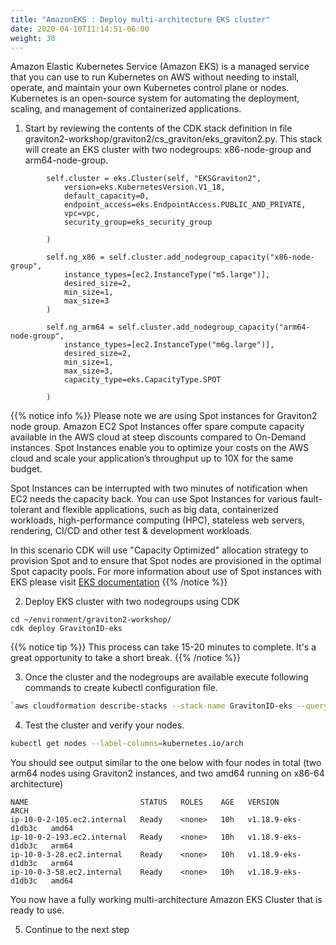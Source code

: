 ```yaml
---
title: "AmazonEKS : Deploy multi-architecture EKS cluster"
date: 2020-04-10T11:14:51-06:00
weight: 30
---
```


Amazon Elastic Kubernetes Service (Amazon EKS) is a managed service that you can use to run Kubernetes on AWS without needing to install, 
operate, and maintain your own Kubernetes control plane or nodes. 
Kubernetes is an open-source system for automating the deployment, scaling, and management of containerized applications.

1. Start by reviewing the contents of the CDK stack definition in file graviton2-workshop/graviton2/cs_graviton/eks_graviton2.py.
This stack will create an EKS cluster with two nodegroups: x86-node-group and arm64-node-group.

```
        self.cluster = eks.Cluster(self, "EKSGraviton2",
            version=eks.KubernetesVersion.V1_18,
            default_capacity=0,
            endpoint_access=eks.EndpointAccess.PUBLIC_AND_PRIVATE,
            vpc=vpc,
            security_group=eks_security_group

        )

        self.ng_x86 = self.cluster.add_nodegroup_capacity("x86-node-group",
            instance_types=[ec2.InstanceType("m5.large")],
            desired_size=2,
            min_size=1,
            max_size=3
        )
        
        self.ng_arm64 = self.cluster.add_nodegroup_capacity("arm64-node-group",
            instance_types=[ec2.InstanceType("m6g.large")],
            desired_size=2,
            min_size=1,
            max_size=3,
            capacity_type=eks.CapacityType.SPOT

        )
```
{{% notice info %}}
Please note we are using Spot instances for Graviton2 node group.
Amazon EC2 Spot Instances offer spare compute capacity available in the AWS cloud at steep discounts compared to On-Demand instances. Spot Instances enable you to optimize your costs on the AWS cloud and scale your application’s throughput up to 10X for the same budget.

Spot Instances can be interrupted with two minutes of notification when EC2 needs the capacity back. You can use Spot Instances for various fault-tolerant and flexible applications, such as big data, containerized workloads, high-performance computing (HPC), stateless web servers, rendering, CI/CD and other test & development workloads.

In this scenario CDK will use "Capacity Optimized" allocation strategy to provision Spot and to ensure that Spot nodes are provisioned in the optimal Spot capacity pools.
For more information about use of Spot instances with EKS please visit [EKS documentation](https://docs.aws.amazon.com/eks/latest/userguide/managed-node-groups.html)
{{% /notice %}}



2. Deploy EKS cluster with two nodegroups using CDK

```
cd ~/environment/graviton2-workshop/
cdk deploy GravitonID-eks
```
{{% notice tip %}} 
This process can take 15-20 minutes to complete. It's a great opportunity to take a short break.
{{% /notice %}}

3. Once the cluster and the nodegroups are available execute following commands to create kubectl configuration file.

```bash
`aws cloudformation describe-stacks --stack-name GravitonID-eks --query "Stacks[0].Outputs[1].OutputValue" --output text`
```

4. Test the cluster and verify your nodes.

```bash
kubectl get nodes --label-columns=kubernetes.io/arch
```
You should see output similar to the one below with four nodes in total (two arm64 nodes using Graviton2 instances, and two amd64 running on x86-64 architecture)
```
NAME                         STATUS   ROLES    AGE   VERSION              ARCH
ip-10-0-2-105.ec2.internal   Ready    <none>   10h   v1.18.9-eks-d1db3c   amd64
ip-10-0-2-193.ec2.internal   Ready    <none>   10h   v1.18.9-eks-d1db3c   arm64
ip-10-0-3-28.ec2.internal    Ready    <none>   10h   v1.18.9-eks-d1db3c   arm64
ip-10-0-3-58.ec2.internal    Ready    <none>   10h   v1.18.9-eks-d1db3c   amd64
```

You now have a fully working multi-architecture Amazon EKS Cluster that is ready to use.

5. Continue to the next step
